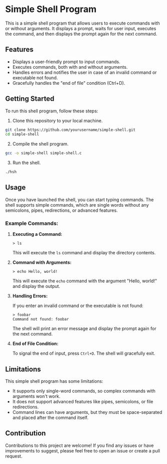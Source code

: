 # Simple Shell Program

This is a simple shell program that allows users to execute commands with or without arguments. It displays a prompt, waits for user input, executes the command, and then displays the prompt again for the next command.

## Features

- Displays a user-friendly prompt to input commands.
- Executes commands, both with and without arguments.
- Handles errors and notifies the user in case of an invalid command or executable not found.
- Gracefully handles the "end of file" condition (Ctrl+D).

## Getting Started

To run this shell program, follow these steps:

1. Clone this repository to your local machine.

```bash
git clone https://github.com/yourusername/simple-shell.git
cd simple-shell
```

2. Compile the shell program.

```bash
gcc -o simple-shell simple-shell.c
```

3. Run the shell.

```bash
./hsh
```

## Usage

Once you have launched the shell, you can start typing commands. The shell supports simple commands, which are single words without any semicolons, pipes, redirections, or advanced features.

### Example Commands:

1. **Executing a Command:**

   ```
   > ls
   ```

   This will execute the `ls` command and display the directory contents.

2. **Command with Arguments:**

   ```
   > echo Hello, world!
   ```

   This will execute the `echo` command with the argument "Hello, world!" and display the output.

3. **Handling Errors:**

   If you enter an invalid command or the executable is not found:

   ```
   > foobar
   Command not found: foobar
   ```

   The shell will print an error message and display the prompt again for the next command.

4. **End of File Condition:**

   To signal the end of input, press `Ctrl+D`. The shell will gracefully exit.

## Limitations

This simple shell program has some limitations:

- It supports only single-word commands, so complex commands with arguments won't work.
- It does not support advanced features like pipes, semicolons, or file redirections.
- Command lines can have arguments, but they must be space-separated and placed after the command itself.

## Contribution

Contributions to this project are welcome! If you find any issues or have improvements to suggest, please feel free to open an issue or create a pull request.

